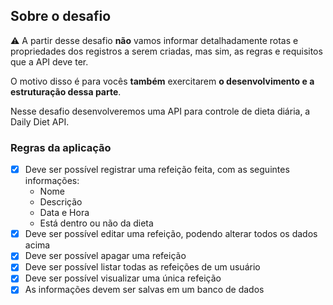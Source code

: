 ## Sobre o desafio


⚠️ A partir desse desafio **não** vamos informar detalhadamente rotas e propriedades dos registros a serem criadas, mas sim, as regras e requisitos que a API deve ter.

O motivo disso é para vocês **também** exercitarem **o desenvolvimento e a estruturação dessa parte**.



Nesse desafio desenvolveremos uma API para controle de dieta diária, a Daily Diet API.

### Regras da aplicação

- [x] Deve ser possível registrar uma refeição feita, com as seguintes informações:
    - Nome
    - Descrição
    - Data e Hora
    - Está dentro ou não da dieta
- [x] Deve ser possível editar uma refeição, podendo alterar todos os dados acima
- [x] Deve ser possível apagar uma refeição
- [x] Deve ser possível listar todas as refeições de um usuário
- [x] Deve ser possível visualizar uma única refeição
- [x] As informações devem ser salvas em um banco de dados

##
